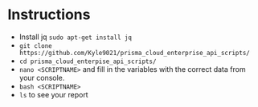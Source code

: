 # Instructions

* Install jq `sudo apt-get install jq`
* `git clone https://github.com/Kyle9021/prisma_cloud_enterprise_api_scripts/`
* `cd prisma_cloud_enterpise_api_scripts/`
*  `nano <SCRIPTNAME>` and fill in the variables with the correct data from your console. 
*  `bash <SCRIPTNAME>`
*  `ls` to see your report
